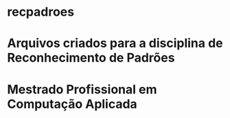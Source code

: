# recpadroes
# Arquivos criados para a disciplina de Reconhecimento de Padrões
# Mestrado Profissional em Computação Aplicada
